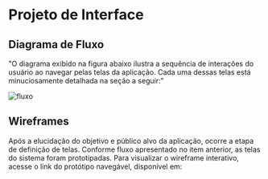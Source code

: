 
# Projeto de Interface

## Diagrama de Fluxo

"O diagrama exibido na figura abaixo ilustra a sequência de interações do usuário ao navegar pelas telas da aplicação. Cada uma dessas telas está minuciosamente detalhada na seção a seguir:"

![fluxo](https://github.com/ICEI-PUC-Minas-PMV-ADS/pmv-ads-2023-2-e4-proj-infra-t6-tech-news/assets/105467049/b3bd75f7-d14c-43c7-b5da-a87617a1acb4)




## Wireframes

Após a elucidação do objetivo e público alvo da aplicação, ocorre a etapa de definição de telas. Conforme fluxo apresentado no item anterior, as telas do sistema foram prototipadas. Para visualizar o wireframe interativo, acesse o link do protótipo navegável, disponível em:


